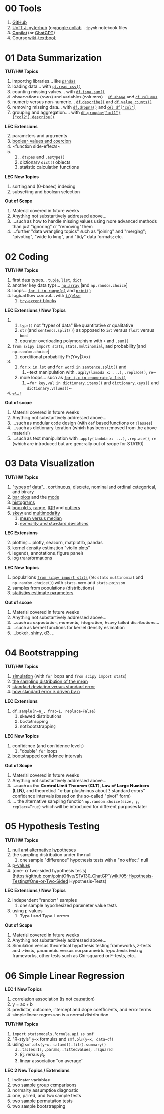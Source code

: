 # 00 Tools

1. [GitHub](https://github.com/pointOfive/STA130_ChatGPT/blob/main/README.md)
2. [UofT Jupyterhub](https://datatools.utoronto.ca) (or[google collab](https://colab.research.google.com/)) `.ipynb` notebook files
3. [Copilot](https://copilot.microsoft.com/) (or [ChatGPT](https://chat.openai.com/))
4. Course [wiki-textbook](https://github.com/pointOfive/STA130_ChatGPT/wiki/)


# 01 Data Summarization

**TUT/HW Topics**

1. importing libraries... like [`pandas`](01-Data-Summarization#import)
2. loading data... with [`pd.read_csv()`](01-Data-Summarization#read_csv)
3. counting missing values... with [`df.isna.sum()`](01-Data-Summarization#Missingness-I)
4. observations (rows) and variables (columns)... [`df.shape`](01-Data-Summarization#Variables-and-Observations) and [`df.columns`](01-Data-Summarization#Variables-and-Observations)
5. numeric versus non-numeric... [`df.describe()`](01-Data-Summarization#Types-I) and [`df.value_counts()`](01-Data-Summarization#Types-I)
6. removing missing data... with [`df.dropna()`](01-Data-Summarization#Missingness-II) and [`del df['col']`](01-Data-Summarization#Missingness-II)
7. grouping and aggregation.... with [`df.groupby("col1")["col2"].describe()`](01-Data-Summarization#Grouping-and-Aggregation)

**LEC Extensions**

2. parameters and arguments
3. [boolean values and coercion](01-Data-Summarization#Boolean-Values-and-Coercion)
4. ~function side-effects~
5. 
    1. `.dtypes` and `.astype()`  
    2. dictionary `dict()` objects
    3. statistic calculation functions

**LEC New Topics**

1. sorting and (0-based) indexing
2. subsetting and boolean selection

**Out of Scope**

1. Material covered in future weeks
2. Anything not substantively addressed above...
3. ...such as how to handle missing values using more advanced methods than just "ignoring" or "removing" them
4. ...further "data wrangling topics" such as "joining" and "merging"; "pivoting", "wide to long", and "tidy" data formats; etc.


# 02 Coding

**TUT/HW Topics**

1. first data types... [`tuple`](02-Coding#Types-II), [`list`](02-Coding#Types-II), [`dict`](02-Coding#Types-II)
2. another key data type... [`np.array`](02-Coding#np.array) [and `np.random.choice`]
3. loops... [`for i in range(n)`](02-Coding#for-loops) and [`print()`](02-Coding#for-loops)
4. logical flow control... with [`if`](02-Coding#Logical-Flow-Control)/[`else`](02-Coding#Logical-Flow-Control)
    1. [`try-except` blocks](02-Coding#Logical-Flow-Control)

**LEC Extensions / New Topics**

1. 
    1. `type()` not "types of data" like quantitative or qualitative
    2. `str` (and `sentence.split()`) as opposed to `int` versus `float` versus `bool`
    3. operator overloading polymorphism with `+` and `.sum()`
2. `from scipy import stats`, `stats.multinomial`, and probability [and `np.random.choice`]
    1. conditional probability Pr(Y=y|X=x)
3.
    1. [`for x in lst`](02-Coding#More-Loops) and [`for word in sentence.split()`](02-Coding#More-Loops) and 
        1. ~text manipulation with `.apply(lambda x: ...)`, `.replace()`, `re`~
    2. more loops... such as [`for i,x in enumerate(a_list)`](02-Coding#More-Loops)
        1. ~`for key,val in dictionary.items()` and `dictionary.keys()` and `dictionary.values()`~
4. [`elif`](02-Coding#Logical-Flow-Control)

**Out of scope**

1. Material covered in future weeks
2. Anything not substantively addressed above...
3. ...such as modular code design (with `def` based functions or `classes`)
4. ...such as dictionary iteration (which has been removed from the above material)
5. ...such as text manipulation with `.apply(lambda x: ...)`, `.replace()`, `re` (which are introduced but are generally out of scope for STA130)


# 03 Data Visualization

**TUT/HW Topics**

1. ["types of data"](03-Data-Visualization#Types-III)... continuous, discrete, nominal and ordinal categorical, and binary
2. [bar plots](03-Data-Visualization#Bar-plots-and-modes) and the [mode](03-Data-Visualization#Bar-plots-and-modes)    
3. [histograms](03-Data-Visualization#Histograms)
4. [box plots](03-Data-Visualization#Box-plots-and-spread), [range](03-Data-Visualization#Box-plots-and-spread), [IQR](03-Data-Visualization#Box-plots-and-spread) and [outliers](03-Data-Visualization#Box-plots-and-spread)
5. [skew](03-Data-Visualization#skew-and-multimodality) and [multimodality](03-Data-Visualization#skew-and-multimodality) 
    1. [mean versus median](03-Data-Visualization#skew-and-multimodality)
    2. [normality and standard deviations](03-Data-Visualization#skew-and-multimodality)
    
**LEC Extensions**

2. plotting... plotly, seaborn, matplotlib, pandas
3. kernel density estimation "violin plots"
4. legends, annotations, figure panels
5. log transformations

**LEC New Topics**

1. populations [`from scipy import stats`](03-Data-Visualization#Populations) (re: `stats.multinomial` and `np.random.choice()`) with `stats.norm` and `stats.poisson`
2. [samples](03-Data-Visualization#Sampling) from populations (distributions) 
3. [statistics estimate parameters](03-Data-Visualization#Statistics-Estimate-Parameters)


**Out of scope**
1. Material covered in future weeks
2. Anything not substantively addressed above...
3. ...such as expectation, moments, integration, heavy tailed distributions...
4. ...such as kernel functions for kernel density estimation
5. ...bokeh, shiny, d3, ...

# 04 Bootstrapping

**TUT/HW Topics**

1. [simulation](04-Bootstrapping#Simulation) (with `for` loops and `from scipy import stats`)
2. [the sampling distribution of the mean](04-Bootstrapping#Variability/Uncertainty-of-the-Sample-Mean)
3. [standard deviation versus standard error](04-Bootstrapping#Standard-Deviation-versus-Standard-Error)
4. [how standard error is driven by n](04-Bootstrapping#How-n-Drives-Standard-Error)

**LEC Extensions**

1. `df.sample(n=n_, frac=1, replace=False)`
    1. skewed distributions
    2. bootstrapping
    3. not bootstrapping

**LEC New Topics**

1. confidence (and confidence levels)
    1. "double" `for` loops
2. bootstrapped confidence intervals

**Out of Scope**

1. Material covered in future weeks
2. Anything not substantively addressed above...
3. ...such as the **Central Limit Theorem (CLT)**, **Law of Large Numbers (LLN)**, and theoretical "x-bar plus/minus about 2 standard errors" confidence intervals (based on the so-called "pivot" form)
4. ... the alternative sampling function `np.random.choice(size, p, replace=True)` which will be introduced for different purposes later


# 05 Hypothesis Testing

**TUT/HW Topics**

1. [null and alternative hypotheses](https://github.com/pointOfive/STA130_ChatGPT/wiki/05-Hypothesis-Testing#Null-and-Alternative-Hypotheses)
2. the sampling distribution under the null 
    1. one sample "difference" hypothesis tests with a "no effect" null
3. [p-values](https://github.com/pointOfive/STA130_ChatGPT/wiki/05-Hypothesis-Testing#p-values)
4. [one- or two-sided hypothesis tests](https://github.com/pointOfive/STA130_ChatGPT/wiki/05-Hypothesis-Testing#One-or-Two-Sided Hypothesis-Tests)
    
**LEC Extensions / New Topics**

2. independent "random" samples
    1. one sample hypothesized parameter value tests
3. using p-values
    1. Type I and Type II errors

**Out of Scope**

1. Material covered in future weeks
2. Anything not substantively addressed above...
3. Simulation versus theoretical hypothesis testing frameworks, z-tests and t-tests, parametric versus nonparametric hypothesis testing frameworks, other tests such as Chi-squared or F-tests, etc...


# 06 Simple Linear Regression

**LEC 1 New Topics**

1. correlation association (is not causation)
2. y = ax + b
3. predictor, outcome, intercept and slope coefficients, and error terms
4. simple linear regression is a normal distribution

**TUT/HW Topics**

1. `import statsmodels.formula.api as smf`
2. "R-style" `y~x` formulas and `smf.ols(y~x, data=df)`
3. using `smf.ols(y~x, data=df).fit().summary()`
    1. `.tables[1]`, `.params`, `.fittedvalues`, `.rsquared`
    2. $\hat \beta_k$ versus $\beta_k$
    3. linear association "on average"

**LEC 2 New Topics / Extensions**

1. indicator variables
2. two sample group comparisons
3. normality assumption diagnostic
4. one, paired, and two sample tests
4. two sample permutation tests
5. two sample bootstrapping